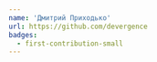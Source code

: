 ```yaml
---
name: 'Дмитрий Приходько'
url: https://github.com/devergence
badges:
  - first-contribution-small
---
```

